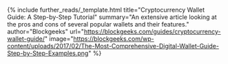 {%
  include further_reads/_template.html
  title="Cryptocurrency Wallet Guide: A Step-by-Step Tutorial"
  summary="An extensive article looking at the pros and cons of several popular wallets and their features."
  author="Blockgeeks"
  url="https://blockgeeks.com/guides/cryptocurrency-wallet-guide/"
  image="https://blockgeeks.com/wp-content/uploads/2017/02/The-Most-Comprehensive-Digital-Wallet-Guide-Step-by-Step-Examples.png"
%}
